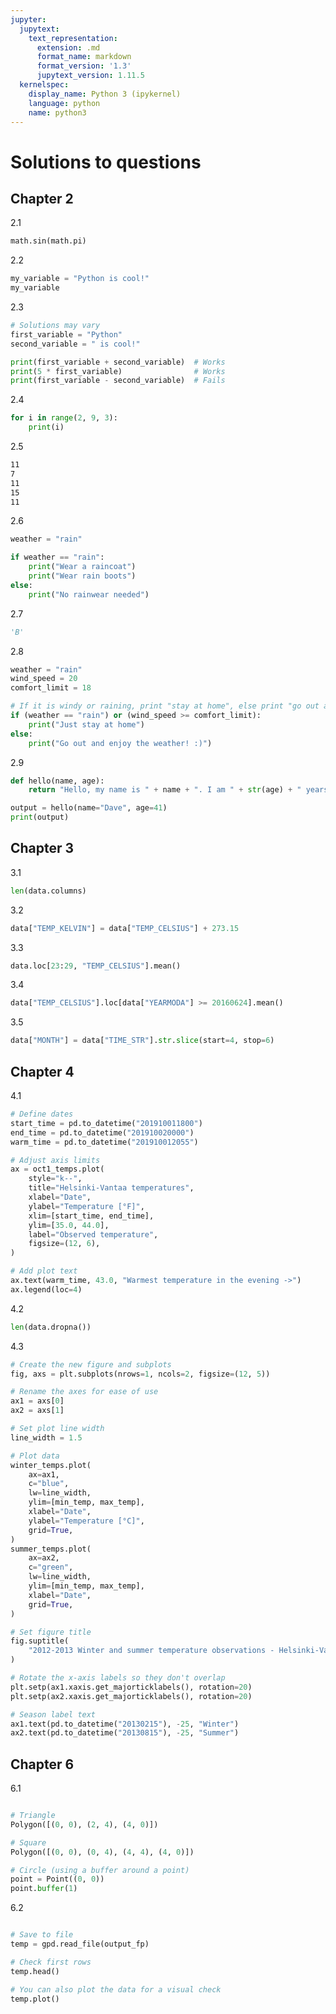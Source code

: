```yaml
---
jupyter:
  jupytext:
    text_representation:
      extension: .md
      format_name: markdown
      format_version: '1.3'
      jupytext_version: 1.11.5
  kernelspec:
    display_name: Python 3 (ipykernel)
    language: python
    name: python3
---
```


<!-- #region -->
# Solutions to questions

## Chapter 2

2.1
```python
math.sin(math.pi)
```

2.2 
```python
my_variable = "Python is cool!"
my_variable
```

2.3 
```python
# Solutions may vary
first_variable = "Python"
second_variable = " is cool!"

print(first_variable + second_variable)  # Works
print(5 * first_variable)                # Works
print(first_variable - second_variable)  # Fails
```

2.4 
```python
for i in range(2, 9, 3):
    print(i)
```

2.5
```bash
11
7
11
15
11
```

2.6
```python
weather = "rain"

if weather == "rain":
    print("Wear a raincoat")
    print("Wear rain boots")
else:
    print("No rainwear needed")
```

2.7
```python
'B'
```

2.8
```python
weather = "rain"
wind_speed = 20
comfort_limit = 18

# If it is windy or raining, print "stay at home", else print "go out and enjoy the weather!"
if (weather == "rain") or (wind_speed >= comfort_limit):
    print("Just stay at home")
else:
    print("Go out and enjoy the weather! :)")
```

2.9
```python
def hello(name, age):
    return "Hello, my name is " + name + ". I am " + str(age) + " years old."

output = hello(name="Dave", age=41)
print(output)
```
<!-- #endregion -->

<!-- #region -->
## Chapter 3

3.1
```python
len(data.columns)
```

3.2
```python
data["TEMP_KELVIN"] = data["TEMP_CELSIUS"] + 273.15
```

3.3
```python
data.loc[23:29, "TEMP_CELSIUS"].mean()
```

3.4
```python
data["TEMP_CELSIUS"].loc[data["YEARMODA"] >= 20160624].mean()
```

3.5
```python
data["MONTH"] = data["TIME_STR"].str.slice(start=4, stop=6)
```
<!-- #endregion -->

<!-- #region -->
## Chapter 4

4.1
```python
# Define dates
start_time = pd.to_datetime("201910011800")
end_time = pd.to_datetime("201910020000")
warm_time = pd.to_datetime("201910012055")

# Adjust axis limits
ax = oct1_temps.plot(
    style="k--",
    title="Helsinki-Vantaa temperatures",
    xlabel="Date",
    ylabel="Temperature [°F]",
    xlim=[start_time, end_time],
    ylim=[35.0, 44.0],
    label="Observed temperature",
    figsize=(12, 6),
)

# Add plot text
ax.text(warm_time, 43.0, "Warmest temperature in the evening ->")
ax.legend(loc=4)
```

4.2
```python
len(data.dropna())
```

4.3
```python
# Create the new figure and subplots
fig, axs = plt.subplots(nrows=1, ncols=2, figsize=(12, 5))

# Rename the axes for ease of use
ax1 = axs[0]
ax2 = axs[1]

# Set plot line width
line_width = 1.5

# Plot data
winter_temps.plot(
    ax=ax1,
    c="blue",
    lw=line_width,
    ylim=[min_temp, max_temp],
    xlabel="Date",
    ylabel="Temperature [°C]",
    grid=True,
)
summer_temps.plot(
    ax=ax2,
    c="green",
    lw=line_width,
    ylim=[min_temp, max_temp],
    xlabel="Date",
    grid=True,
)

# Set figure title
fig.suptitle(
    "2012-2013 Winter and summer temperature observations - Helsinki-Vantaa airport"
)

# Rotate the x-axis labels so they don't overlap
plt.setp(ax1.xaxis.get_majorticklabels(), rotation=20)
plt.setp(ax2.xaxis.get_majorticklabels(), rotation=20)

# Season label text
ax1.text(pd.to_datetime("20130215"), -25, "Winter")
ax2.text(pd.to_datetime("20130815"), -25, "Summer")
```
<!-- #endregion -->

<!-- #region -->
## Chapter 6

6.1
```python

# Triangle
Polygon([(0, 0), (2, 4), (4, 0)])

# Square
Polygon([(0, 0), (0, 4), (4, 4), (4, 0)])

# Circle (using a buffer around a point)
point = Point((0, 0))
point.buffer(1)

```

6.2
```python

# Save to file
temp = gpd.read_file(output_fp)

# Check first rows
temp.head()

# You can also plot the data for a visual check
temp.plot()

```
<!-- #endregion -->
